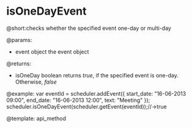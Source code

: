 isOneDayEvent
=============

@short:checks whether the specified event one-day or multi-day
	

@params: 
- event	object	the event object


@returns:
- isOneDay	boolean		returns <i>true</i>, if the specified event is one-day. Otherwise, <i>false</i>

@example:
var eventId = scheduler.addEvent({
	start_date: "16-06-2013 09:00",
	end_date:	"16-06-2013 12:00",
	text:	"Meeting"
});
scheduler.isOneDayEvent(scheduler.getEvent(eventId));//->true

@template:	api_method